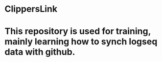 # ClippersLink
# This repository is used for training, mainly learning how to synch logseq data with github.
